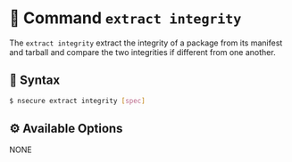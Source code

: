 # 📂 Command `extract integrity`

The `extract integrity` extract the integrity of a package from its manifest and tarball and compare the two integrities if different from one another.

## 📜 Syntax

```bash
$ nsecure extract integrity [spec]
```

## ⚙️ Available Options

NONE
